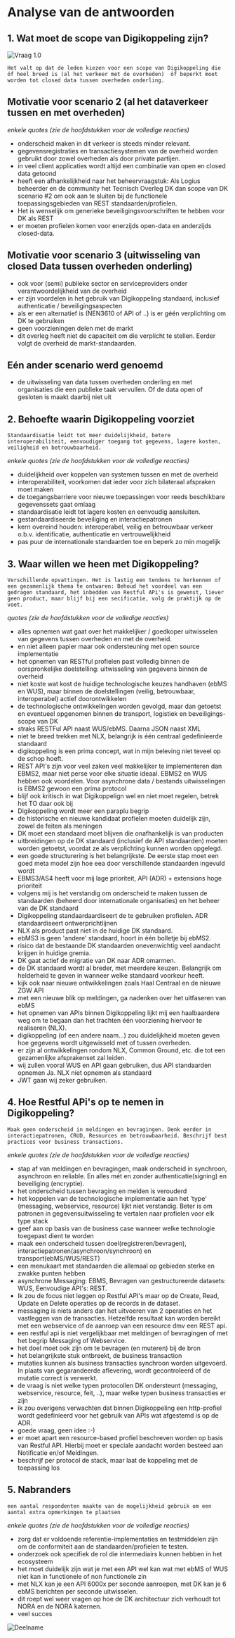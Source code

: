 # Analyse van de antwoorden

## 1. Wat moet de scope van Digikoppeling zijn?

![Vraag 1.0](media/vraag_1_0_chart.png "Opgetelde scores van vraag 1.0")

`Het valt op dat de leden kiezen voor een scope van Digikoppeling die óf heel breed is (al het verkeer met de overheden)  óf beperkt moet worden tot closed data tussen overheden onderling.`

## Motivatie voor scenario 2 (al het dataverkeer tussen en met overheden)

*enkele quotes (zie de hoofdstukken voor de volledige reacties)*

- onderscheid maken in dit verkeer is steeds minder relevant. 
- gegevensregistraties en transactiesystemen van de overheid worden gebruikt door zowel overheden als door private partijen.
- in veel client applicaties wordt altijd een combinatie van open en closed data getoond
- heeft een afhankelijkheid naar het beheervraagstuk: Als Logius beheerder en de  community het Tecnisch Overleg DK dan scope van DK scenario #2 om ook aan te sluiten bij de functionele toepassingsgebieden van REST standaarden/profielen.
- Het is wenselijk om generieke beveiligingsvoorschriften te hebben voor DK als REST
- er moeten profielen komen voor enerzijds open-data en anderzijds closed-data.

## Motivatie voor scenario 3 (uitwisseling van closed Data tussen overheden onderling)

- ook voor (semi) publieke sector en serviceproviders onder verantwoordelijkheid van de overheid
- er zijn voordelen in het gebruik van Digikoppeling standaard, inclusief authenticatie / beveiligingsaspecten
- als er een alternatief is (NEN3610 of API of ..) is er géén verplichting om DK te gebruiken
- geen voorzieningen delen met de markt
- dit overleg heeft niet de capaciteit om die verplicht te stellen. Eerder volgt de overheid de markt-standaarden.

## Eén ander scenario werd genoemd

- de uitwisseling van data tussen overheden onderling en met organisaties die een publieke taak vervullen. Of de data open of gesloten is maakt daarbij niet uit

## 2. Behoefte waarin Digikoppeling voorziet

`Standaardisatie leidt tot meer duidelijkheid, betere interoperabiliteit, eenvoudiger toegang tot gegevens, lagere kosten, veiligheid en betrouwbaarheid.`

*enkele quotes (zie de hoofdstukken voor de volledige reacties)*

- duidelijkheid over koppelen van systemen tussen en met de overheid
- interoperabiliteit, voorkomen dat ieder voor zich bilateraal afspraken moet maken
- de toegangsbarriere voor nieuwe toepassingen voor reeds beschikbare gegevenssets gaat omlaag
- standaardisatie leidt tot lagere kosten en eenvoudig aansluiten.
- gestandaardiseerde beveiliging en interactiepatronen 
- kern overeind houden: interoperabel, veilig en betrouwbaar verkeer o.b.v. identificatie, authenticatie en vertrouwelijkheid
- pas puur de internationale standaarden toe en beperk zo min mogelijk

## 3. Waar willen we heen met Digikoppeling?

`Verschillende opvattingen. Het is lastig een tendens te herkennen of een gezamenlijk thema te ontwaren: Behoud het voordeel van een gedragen standaard, het inbedden van Restful APi's is gewenst, liever geen product, maar blijf bij een secificatie, volg de praktijk op de voet.`

*quotes (zie de hoofdstukken voor de volledige reacties)*

- alles opnemen wat gaat over het makkelijker / goedkoper uitwisselen van gegevens tussen overheden en met de overheid. 
- en niet alleen papier maar ook ondersteuning met open source implementatie
- het opnemen van RESTful profielen past volledig binnen de oorspronkelijke doelstelling: uitwisseling van gegevens binnen de overheid
- niet koste wat kost de huidige technologische keuzes handhaven (ebMS en WUS), maar binnen de doelstellingen (veilig, betrouwbaar, interoperabel) actief doorontwikkelen 
- de technologische ontwikkelingen worden gevolgd, maar dan getoetst en eventueel opgenomen  binnen de transport, logistiek en beveiligings-scope van DK
- straks RESTFul API naast WUS/ebMS. Daarna JSON naast XML
- niet te breed trekken met NLX,  belangrijk is één centraal gedefinieerde standaard
- digikoppeling is een prima concept, wat in mijn beleving niet teveel op de schop hoeft.
- REST API's zijn voor veel zaken veel makkelijker te implementeren dan EBMS2, maar niet perse voor elke situatie ideaal. EBMS2 en WUS hebben ook voordelen. Voor asynchrone data / bestands uitwisselingen is EBMS2 gewoon een prima protocol
- blijf ook kritisch in wat Digikoppelign wel en niet moet regelen, betrek het TO daar ook bij
- Digikoppeling wordt meer een paraplu begrip
- de historische en nieuwe kandidaat profielen moeten duidelijk zijn, zowel de feiten als meningen
- DK moet een standaard moet blijven die onafhankelijk is van producten
- uitbreidingen op de DK standaard (inclusief de API standaarden) moeten worden getoetst, voordat ze als verplichting kunnen worden opgelegd.
- een goede structurering is het belangrijkste. De eerste stap moet een goed meta model zijn hoe eea door verschillende standaarden ingevuld wordt 
- EBMS3/AS4 heeft voor mij lage prioriteit, API (ADR) + extensions hoge prioriteit
- volgens mij is het verstandig om onderscheid te maken tussen de standaarden (beheerd door internationale organisaties) en het beheer van de DK standaard
- Digikoppeling standaardaardiseert de te gebruiken profielen. ADR standaardiseert ontwerprichtlijnen
- NLX als product past niet in de huidige DK standaard.
- ebMS3 is geen 'andere' standaard, hoort in één bolletje bij ebMS2.
- risico dat de bestaande DK standaarden onevenwichtig veel aandacht krijgen in huidige gremia. 
- DK gaat actief de migratie van DK naar ADR omarmen.
- de DK standaard wordt al breder, met meerdere keuzen. Belangrijk om helderheid te geven in wanneer welke standaard voorkeur heeft.
- kijk ook naar nieuwe ontwikkelingen zoals Haal Centraal en de nieuwe ZGW API 
- met een nieuwe blik op meldingen, ga nadenken over het uitfaseren van ebMS
- het opnemen van APIs binnen Digikoppeling lijkt mij een haalbaardere weg om te begaan dan het trachten één voorziening hiervoor te realiseren (NLX).
- digikoppeling (of een andere naam...) zou duidelijkheid moeten geven hoe gegevens wordt uitgewisseld met of tussen overheden.
- er zijn al ontwikkelingen rondom NLX, Common Ground, etc. die tot een gezamenlijke afsprakenset zal leiden.
- wij zullen vooral WUS en API gaan gebruiken, dus API standaarden opnemen Ja. NLX niet opnemen als standaard
- JWT gaan wij zeker gebruiken.

## 4. Hoe Restful APi's op te nemen in Digikoppeling?

`Maak geen onderscheid in meldingen en bevragingen. Denk eerder in interactiepatronen, CRUD, Resources en betrouwbaarheid. Beschrijf best practices voor business transactions.`

*enkele quotes (zie de hoofdstukken voor de volledige reacties)*

- stap af van meldingen en bevragingen, maak onderscheid in synchroon, asynchroon en reliable. En alles mét en zonder authenticatie(signing)  en beveiliging (encryptie).
- het onderscheid tussen bevraging en melden is verouderd
- het koppelen van de technologische implementatie aan het 'type' (messaging, webservice, resource) lijkt niet verstandig. Beter is om patronen in gegevensuitwisseling te vertalen naar profielen voor elk type stack
- geef aan op basis van de business case wanneer welke technologie toegepast dient te worden
- maak een onderscheid tussen doel(registreren/bevragen), interactiepatronen(asynchroon/synchroon) en transport(ebMS/WUS/REST)
- een menukaart met standaarden die allemaal op gebieden sterke en zwakke punten hebben
- asynchrone Messaging: EBMS, Bevragen van gestructureerde datasets: WUS, Eenvoudige API's: REST.
- Ik zou de focus niet leggen op Restful API's maar op de Create, Read, Update en Delete operaties op de records in de dataset.
- messaging is niets anders dan het uitvoeren van 2 operaties en het vastleggen van de transacties. Hetzelfde resultaat kan worden bereikt met een webservice of de aanroep van een resource dmv een REST api.
- een restful api is niet vergelijkbaar met meldingen of bevragingen of met het begrip Messaging of Webservice. 
- het doel moet ook zijn om te bevragen (en muteren) bij de bron
- het belangrijkste stuk ontbreekt, de business transaction
- mutaties kunnen als business transacties synchroon worden uitgevoerd. In plaats van gegarandeerde aflevering, wordt gecontroleerd of de mutatie correct is verwerkt.
- de vraag is niet welke typen protocollen DK ondersteunt (messaging, webservice, resource, feit, ..), maar welke typen business transacties er zijn
- ik zou overigens verwachten dat binnen Digikoppeling een http-profiel wordt gedefinieerd voor het gebruik van APIs wat afgestemd is op de ADR.
- goede vraag, geen idee :-)
- er moet apart een resource-based profiel beschreven worden op basis van Restful API. Hierbij moet er speciale aandacht worden besteed aan Notificatie en/of Meldingen.
- beschrijf per protocol de stack, maar laat de koppeling met de toepassing los

## 5. Nabranders

`een aantal respondenten maakte van de mogelijkheid gebruik om een aantal extra opmerkingen te plaatsen`

*enkele quotes (zie de hoofdstukken voor de volledige reacties)*

- zorg dat er voldoende referentie-implementaties en testmiddelen zijn om de conformiteit aan de standaarden/profielen te testen.
- onderzoek ook specifiek de rol die intermediairs kunnen hebben in het ecosysteem
- het moet duidelijk zijn wat je met een API wel kan wat met ebMS of WUS niet kan in functionele of non functionele zin
- met NLX kan je een API 6000x per seconde aanroepen, met DK kan je 6 ebMS berichten per seconde uitwisselen.
- dit roept wel weer vragen op hoe de DK architectuur zich verhoudt tot NORA en de NORA katernen.
- veel succes

![Deelname](media/aantalreacties.png "Ik doe graag mee on de discussie over API's in Digikoppeling")
